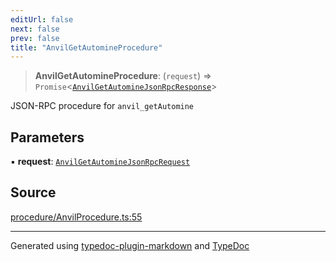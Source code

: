 ```yaml
---
editUrl: false
next: false
prev: false
title: "AnvilGetAutomineProcedure"
---
```


> **AnvilGetAutomineProcedure**: (`request`) => `Promise`\<[`AnvilGetAutomineJsonRpcResponse`](/reference/tevm/procedures-types/type-aliases/anvilgetautominejsonrpcresponse/)\>

JSON-RPC procedure for `anvil_getAutomine`

## Parameters

▪ **request**: [`AnvilGetAutomineJsonRpcRequest`](/reference/tevm/procedures-types/type-aliases/anvilgetautominejsonrpcrequest/)

## Source

[procedure/AnvilProcedure.ts:55](https://github.com/evmts/tevm-monorepo/blob/main/packages/procedures-spec/src/procedure/AnvilProcedure.ts#L55)

***
Generated using [typedoc-plugin-markdown](https://www.npmjs.com/package/typedoc-plugin-markdown) and [TypeDoc](https://typedoc.org/)
